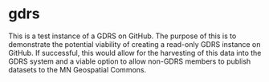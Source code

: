 gdrs
====

This is a test instance of a GDRS on GitHub.  The purpose of this is to demonstrate the potential viability of creating a read-only GDRS instance on GitHub. If successful, this would allow for the harvesting of this data into the GDRS system and a viable option to allow non-GDRS members to publish datasets to the MN Geospatial Commons.
